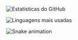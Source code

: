 ![Estatísticas do GitHub](https://github-readme-stats.vercel.app/api?username=dougbt&show_icons=true&theme=dracula)

![Linguagens mais usadas](https://github-readme-stats.vercel.app/api/top-langs/?username=dougbt&layout=compact&theme=dracula)

![Snake animation](https://github.com/dougbt/dougbt/blob/output/github-snake.svg)
